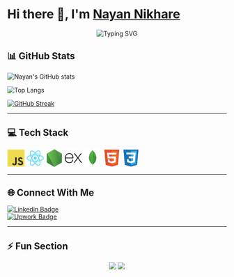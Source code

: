 # Hi there 👋, I'm [Nayan Nikhare](https://github.com/Nayan0406)  

<p align="center">
  <img src="https://readme-typing-svg.herokuapp.com?font=Fira+Code&size=24&pause=1000&color=FF6F61&width=500&lines=Passionate+MERN+Stack+Developer;Always+learning+new+things;Building+cool+projects+with+code" alt="Typing SVG" />
</p

---

## 📊 GitHub Stats

![Nayan's GitHub stats](https://github-readme-stats.vercel.app/api?username=Nayan0406&show_icons=true&theme=radical)

![Top Langs](https://github-readme-stats.vercel.app/api/top-langs/?username=Nayan0406&layout=compact&theme=radical)

[![GitHub Streak](https://github-readme-streak-stats.herokuapp.com?user=Nayan0406&theme=radical)](https://git.io/streak-stats)

---

## 💻 Tech Stack
<p align="left">
  <img src="https://raw.githubusercontent.com/devicons/devicon/master/icons/javascript/javascript-original.svg" alt="JavaScript" width="40" height="40"/> 
  <img src="https://raw.githubusercontent.com/devicons/devicon/master/icons/react/react-original.svg" alt="React" width="40" height="40"/> 
  <img src="https://raw.githubusercontent.com/devicons/devicon/master/icons/nodejs/nodejs-original.svg" alt="Node.js" width="40" height="40"/> 
  <img src="https://raw.githubusercontent.com/devicons/devicon/master/icons/express/express-original.svg" alt="Express" width="40" height="40"/> 
  <img src="https://raw.githubusercontent.com/devicons/devicon/master/icons/mongodb/mongodb-original.svg" alt="MongoDB" width="40" height="40"/> 
  <img src="https://raw.githubusercontent.com/devicons/devicon/master/icons/html5/html5-original.svg" alt="HTML5" width="40" height="40"/> 
  <img src="https://raw.githubusercontent.com/devicons/devicon/master/icons/css3/css3-original.svg" alt="CSS3" width="40" height="40"/> 
</p>

---

## 🌐 Connect With Me
[![Linkedin Badge](https://img.shields.io/badge/-LinkedIn-blue?style=flat&logo=Linkedin&logoColor=white)](https://www.linkedin.com/in/nayan-nikhare-127a10244/)  
[![Upwork Badge](https://img.shields.io/badge/-Upwork-success?style=flat&logo=upwork&logoColor=white)](https://www.upwork.com/freelancers/~01e8cdb08f57dc29e9)

---

## ⚡ Fun Section
<p align="center">
  <img src="https://media.tenor.com/GfSX-u7VGM4AAAAC/coding.gif" width="400" />  
  <img src="https://media.giphy.com/media/qgQUggAC3Pfv687qPC/giphy.gif" width="350" />
</p>
